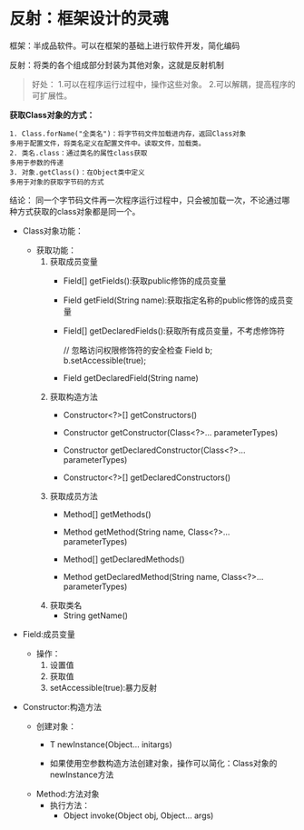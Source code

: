 # 反射：框架设计的灵魂
框架：半成品软件。可以在框架的基础上进行软件开发，简化编码

反射：将类的各个组成部分封装为其他对象，这就是反射机制
   > 好处：
        1.可以在程序运行过程中，操作这些对象。
        2.可以解耦，提高程序的可扩展性。
	
**获取Class对象的方式：**

	1. Class.forName("全类名")：将字节码文件加载进内存，返回Class对象
	多用于配置文件，将类名定义在配置文件中。读取文件，加载类。
	2. 类名.class：通过类名的属性class获取
	多用于参数的传递
	3. 对象.getClass()：在Object类中定义
	多用于对象的获取字节码的方式
 结论：
	同一个字节码文件再一次程序运行过程中，只会被加载一次，不论通过哪种方式获取的class对象都是同一个。

* Class对象功能：
    * 获取功能：
        1. 获取成员变量
            * Field[] getFields():获取public修饰的成员变量
            * Field getField(String name):获取指定名称的public修饰的成员变量
            
            * Field[] getDeclaredFields():获取所有成员变量，不考虑修饰符
            
                // 忽略访问权限修饰符的安全检查
                       Field b; b.setAccessible(true);
            * Field getDeclaredField(String name)
        2. 获取构造方法
            * Constructor<?>[] getConstructors()
            * Constructor<T> getConstructor(Class<?>... parameterTypes)
            
            * Constructor<T> getDeclaredConstructor(Class<?>... parameterTypes)
            * Constructor<?>[] getDeclaredConstructors()
        3. 获取成员方法
            * Method[] getMethods()
            * Method getMethod(String name, Class<?>... parameterTypes)
            
            * Method[] getDeclaredMethods()
            * Method getDeclaredMethod(String name, Class<?>... parameterTypes)
        4. 获取类名
            * String getName()
* Field:成员变量
    * 操作：
        1. 设置值
        2. 获取值
        3. setAccessible(true):暴力反射 
  
* Constructor:构造方法
    * 创建对象：
        * T newInstance(Object... initargs)
         
        * 如果使用空参数构造方法创建对象，操作可以简化：Class对象的newInstance方法
    * Method:方法对象
        * 执行方法：
            * Object invoke(Object obj, Object... args)